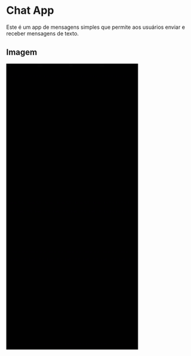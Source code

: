 # Chat App

Este é um app de mensagens simples que permite aos usuários enviar e receber mensagens de texto.

## Imagem

![Imagem do projeto](chat.gif)

